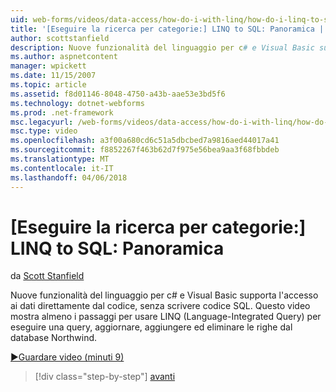 ```yaml
---
uid: web-forms/videos/data-access/how-do-i-with-linq/how-do-i-linq-to-sql-overview
title: '[Eseguire la ricerca per categorie:] LINQ to SQL: Panoramica | Documenti Microsoft'
author: scottstanfield
description: Nuove funzionalità del linguaggio per c# e Visual Basic supporta l'accesso ai dati direttamente dal codice, senza scrivere codice SQL. In questo video mostra almeno i passaggi per l'utilizzo di LINQ (Language int....
ms.author: aspnetcontent
manager: wpickett
ms.date: 11/15/2007
ms.topic: article
ms.assetid: f8d01146-8048-4750-a43b-aae53e3bd5f6
ms.technology: dotnet-webforms
ms.prod: .net-framework
msc.legacyurl: /web-forms/videos/data-access/how-do-i-with-linq/how-do-i-linq-to-sql-overview
msc.type: video
ms.openlocfilehash: a3f00a680cd6c51a5dbcbed7a9816aed44017a41
ms.sourcegitcommit: f8852267f463b62d7f975e56bea9aa3f68fbbdeb
ms.translationtype: MT
ms.contentlocale: it-IT
ms.lasthandoff: 04/06/2018
---
```

<a name="how-do-i-linq-to-sql-overview"></a>[Eseguire la ricerca per categorie:] LINQ to SQL: Panoramica
====================
da [Scott Stanfield](https://github.com/scottstanfield)

Nuove funzionalità del linguaggio per c# e Visual Basic supporta l'accesso ai dati direttamente dal codice, senza scrivere codice SQL. Questo video mostra almeno i passaggi per usare LINQ (Language-Integrated Query) per eseguire una query, aggiornare, aggiungere ed eliminare le righe dal database Northwind.

[&#9654;Guardare video (minuti 9)](https://channel9.msdn.com/Blogs/ASP-NET-Site-Videos/how-do-i-linq-to-sql-overview)

> [!div class="step-by-step"]
> [avanti](how-do-i-linq-to-sql-data-model.md)
